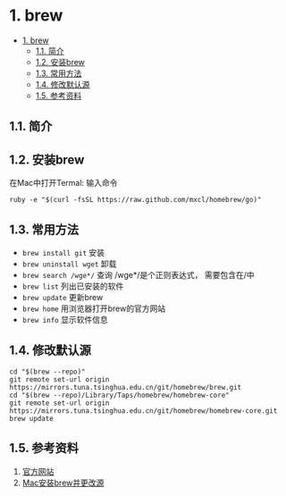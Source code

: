 # 1. brew

- [1. brew](#1-brew)
  - [1.1. 简介](#11-简介)
  - [1.2. 安装brew](#12-安装brew)
  - [1.3. 常用方法](#13-常用方法)
  - [1.4. 修改默认源](#14-修改默认源)
  - [1.5. 参考资料](#15-参考资料)

## 1.1. 简介

## 1.2. 安装brew

在Mac中打开Termal:  输入命令

`ruby -e "$(curl -fsSL https://raw.github.com/mxcl/homebrew/go)"`

## 1.3. 常用方法

- `brew install git` 安装
- `brew uninstall wget` 卸载
- `brew search /wge*/` 查询 /wge*/是个正则表达式， 需要包含在/中
- `brew list` 列出已安装的软件
- `brew update` 更新brew
- `brew home` 用浏览器打开brew的官方网站
- `brew info` 显示软件信息

## 1.4. 修改默认源

```shell
cd "$(brew --repo)"
git remote set-url origin https://mirrors.tuna.tsinghua.edu.cn/git/homebrew/brew.git
cd "$(brew --repo)/Library/Taps/homebrew/homebrew-core"
git remote set-url origin https://mirrors.tuna.tsinghua.edu.cn/git/homebrew/homebrew-core.git
brew update
```

## 1.5. 参考资料

1. [官方网站](http://brew.sh)
2. [Mac安装brew并更改源](https://www.jianshu.com/p/22820319f71b)

